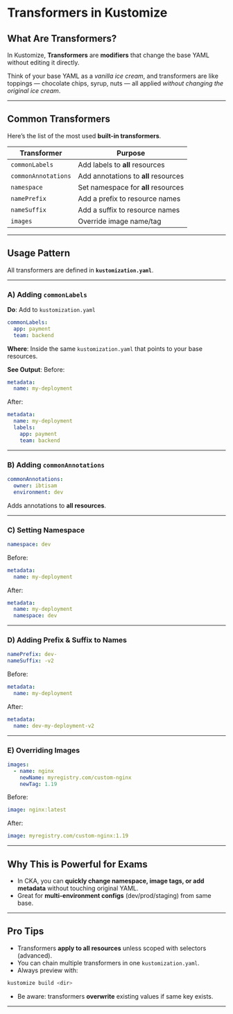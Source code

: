 # Transformers in Kustomize

## What Are Transformers?

In Kustomize, **Transformers** are **modifiers** that change the base YAML without editing it directly.

Think of your base YAML as a *vanilla ice cream*, and transformers are like toppings — chocolate chips, syrup, nuts — all applied *without changing the original ice cream*.

---

## Common Transformers

Here’s the list of the most used **built-in transformers**.

| Transformer         | Purpose                              |
| ------------------- | ------------------------------------ |
| `commonLabels`      | Add labels to **all** resources      |
| `commonAnnotations` | Add annotations to **all** resources |
| `namespace`         | Set namespace for **all** resources  |
| `namePrefix`        | Add a prefix to resource names       |
| `nameSuffix`        | Add a suffix to resource names       |
| `images`            | Override image name/tag              |

---

## Usage Pattern

All transformers are defined in **`kustomization.yaml`**.

---

### **A) Adding `commonLabels`**

**Do**: Add to `kustomization.yaml`

```yaml
commonLabels:
  app: payment
  team: backend
```

**Where**: Inside the same `kustomization.yaml` that points to your base resources.

**See Output**:
Before:

```yaml
metadata:
  name: my-deployment
```

After:

```yaml
metadata:
  name: my-deployment
  labels:
    app: payment
    team: backend
```

---

### **B) Adding `commonAnnotations`**

```yaml
commonAnnotations:
  owner: ibtisam
  environment: dev
```

Adds annotations to **all resources**.

---

### **C) Setting Namespace**

```yaml
namespace: dev
```

Before:

```yaml
metadata:
  name: my-deployment
```

After:

```yaml
metadata:
  name: my-deployment
  namespace: dev
```

---

### **D) Adding Prefix & Suffix to Names**

```yaml
namePrefix: dev-
nameSuffix: -v2
```

Before:

```yaml
metadata:
  name: my-deployment
```

After:

```yaml
metadata:
  name: dev-my-deployment-v2
```

---

### **E) Overriding Images**

```yaml
images:
  - name: nginx
    newName: myregistry.com/custom-nginx
    newTag: 1.19
```

Before:

```yaml
image: nginx:latest
```

After:

```yaml
image: myregistry.com/custom-nginx:1.19
```

---

## Why This is Powerful for Exams

* In CKA, you can **quickly change namespace, image tags, or add metadata** without touching original YAML.
* Great for **multi-environment configs** (dev/prod/staging) from same base.

---

## Pro Tips

* Transformers **apply to all resources** unless scoped with selectors (advanced).
* You can chain multiple transformers in one `kustomization.yaml`.
* Always preview with:

```bash
kustomize build <dir>
```

* Be aware: transformers **overwrite** existing values if same key exists.

---
